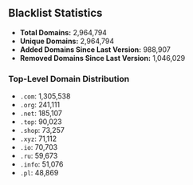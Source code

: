 ## Blacklist Statistics

- **Total Domains:** 2,964,794
- **Unique Domains:** 2,964,794
- **Added Domains Since Last Version:** 988,907
- **Removed Domains Since Last Version:** 1,046,029

### Top-Level Domain Distribution

-  `.com`: 1,305,538
-  `.org`: 241,111
-  `.net`: 185,107
-  `.top`: 90,023
-  `.shop`: 73,257
-  `.xyz`: 71,112
-  `.io`: 70,703
-  `.ru`: 59,673
-  `.info`: 51,076
-  `.pl`: 48,869
